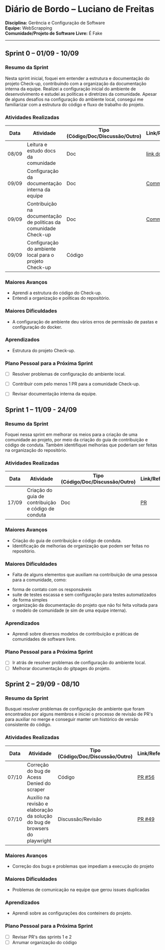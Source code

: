 # Diário de Bordo – Luciano de Freitas

**Disciplina:** Gerência e Configuração de Software  
**Equipe:** WebScrapping  
**Comunidade/Projeto de Software Livre:** É Fake  

---

## Sprint 0 – 01/09 - 10/09

### Resumo da Sprint

Nesta sprint inicial, foquei em entender a estrutura e documentação do projeto Check-up, contribuindo com a organização da documentação interna da equipe. Realizei a configuração inicial do ambiente de desenvolvimento e estudei as políticas e diretrizes da comunidade. Apesar de alguns desafios na configuração do ambiente local, consegui me familiarizar com a estrutura do código e fluxo de trabalho do projeto.

### Atividades Realizadas

| Data  | Atividade                                   | Tipo (Código/Doc/Discussão/Outro) | Link/Referência | Status    |
| ----- | ------------------------------------------- | --------------------------------- | --------------- | --------- |
| 08/09 | Leitura e estudo docs da comunidade            | Doc                            | [link do docs](https://github.com/GCES-EhFake-Fork/docs-interno)              | Concluído |
| 09/09 | Configuração da documentação interna da equipe | Doc                            | [Commit](https://github.com/GCES-EhFake-Fork/docs-interno/commit/b7723a9994c10133bc0295a7cef5dc8548aa0f28)   | Concluído |
| 09/09 | Contribuição na documentação de politicas da comunidade Check-up      | Doc                         | [Commit](https://github.com/GCES-EhFake-Fork/docs-interno/commit/0c56d36457879a11609097a185cca915c053d18b)   | Concluído |
| 09/09 | Configuração do ambiente local para o projeto Check-up | Código | | Pendente |

### Maiores Avanços

* Aprendi a estrutura do código do Check-up.
* Entendi a organização e políticas do repositório.

### Maiores Dificuldades

* A configuração de ambiente deu vários erros de permissão de pastas e configuração do docker.

### Aprendizados

* Estrutura do projeto Check-up.


### Plano Pessoal para a Próxima Sprint

* [ ] Resolver problemas de configuração do ambiente local.
* [ ] Contribuir com pelo menos 1 PR para a comunidade Check-up.
* [ ] Revisar documentação interna da equipe.


## Sprint 1 – 11/09 - 24/09

### Resumo da Sprint

Foquei nessa sprint em melhorar os meios para a criação de uma comunidade ao projeto, por meio da criação do guia de contribuição e código de conduta. Também identifiquei melhorias que poderiam ser feitas na organização do repositório.

### Atividades Realizadas

| Data  | Atividade                                   | Tipo (Código/Doc/Discussão/Outro) | Link/Referência | Status    |
| ----- | ------------------------------------------- | --------------------------------- | --------------- | --------- |
| 17/09 | Criação do guia de contribuição e código de conduta            | Doc                            | [PR](https://github.com/EH-FAKE/check-up/pull/21)            | Concluído |

### Maiores Avanços

* Criação do guia de contribuição e código de conduta.
* Identificação de melhorias de organização que podem ser feitas no repositório.

### Maiores Dificuldades

* Falta de alguns elementos que auxiliam na contribuição de uma pessoa para a comunidade, como:
- forma de contato com os responsáveis
- suite de testes escassa e sem configuração para testes automatizados de forma simples
- organização da documentação do projeto que não foi feita voltada para o modelo de comunidade (e sim de uma equipe interna).

### Aprendizados

* Aprendi sobre diversos modelos de contribuição e práticas de comunidades de software livre.


### Plano Pessoal para a Próxima Sprint

* [ ] Ir atrás de resolver problemas de configuração do ambiente local.
* [ ] Melhorar documentação do gitpages do projeto.

## Sprint 2 – 29/09 - 08/10

### Resumo da Sprint

Busquei resolver problemas de configuração de ambiente que foram encontrados por alguns membros e iniciei o processo de revisão de PR's para auxiliar no merge e conseguir manter um histórico de versão consistente do código.

### Atividades Realizadas

| Data  | Atividade                                   | Tipo (Código/Doc/Discussão/Outro) | Link/Referência | Status    |
| ----- | ------------------------------------------- | --------------------------------- | --------------- | --------- |
| 07/10 | Correção do bug de Acess Denied do scraper            | Código                           | [PR #56](https://github.com/EH-FAKE/check-up/pull/56)            | Concluído |
| 07/10 | Auxilio na revisão e elaboração da solução do bug de browsers do playwright            | Discussão/Revisão                            | [PR #49](https://github.com/EH-FAKE/check-up/pull/49)            | Concluído |



### Maiores Avanços

* Correção dos bugs e problemas que impediam a execução do projeto

### Maiores Dificuldades

* Problemas de comunicação na equipe que gerou issues duplicadas

### Aprendizados

* Aprendi sobre as configurações dos conteiners do projeto.


### Plano Pessoal para a Próxima Sprint

* [ ] Revisar PR's das sprints 1 e 2
* [ ] Arrumar organização do código